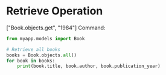 # Retrieve Operation
["Book.objects.get", "1984"]
Command:
```python
from myapp.models import Book

# Retrieve all books
books = Book.objects.all()
for book in books:
    print(book.title, book.author, book.publication_year)
